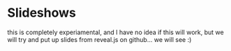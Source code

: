 # Slideshows
this is completely experiamental, and I have no idea if this will work, but we will try and put up slides from reveal.js on github... we will see :)
